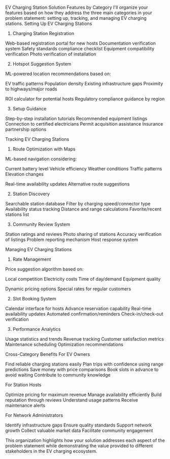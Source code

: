 EV Charging Station Solution Features by Category
I'll organize your features based on how they address the three main categories in your problem statement: setting up, tracking, and managing EV charging stations.
Setting Up EV Charging Stations
1. Charging Station Registration

Web-based registration portal for new hosts
Documentation verification system
Safety standards compliance checklist
Equipment compatibility verification
Photo verification of installation

2. Hotspot Suggestion System

ML-powered location recommendations based on:

EV traffic patterns
Population density
Existing infrastructure gaps
Proximity to highways/major roads


ROI calculator for potential hosts
Regulatory compliance guidance by region

3. Setup Guidance

Step-by-step installation tutorials
Recommended equipment listings
Connection to certified electricians
Permit acquisition assistance
Insurance partnership options

Tracking EV Charging Stations
1. Route Optimization with Maps

ML-based navigation considering:

Current battery level
Vehicle efficiency
Weather conditions
Traffic patterns
Elevation changes


Real-time availability updates
Alternative route suggestions

2. Station Discovery

Searchable station database
Filter by charging speed/connector type
Availability status tracking
Distance and range calculations
Favorite/recent stations list

3. Community Review System

Station ratings and reviews
Photo sharing of stations
Accuracy verification of listings
Problem reporting mechanism
Host response system

Managing EV Charging Stations
1. Rate Management

Price suggestion algorithm based on:

Local competition
Electricity costs
Time of day/demand
Equipment quality


Dynamic pricing options
Special rates for regular customers

2. Slot Booking System

Calendar interface for hosts
Advance reservation capability
Real-time availability updates
Automated confirmation/reminders
Check-in/check-out verification

3. Performance Analytics

Usage statistics and trends
Revenue tracking
Customer satisfaction metrics
Maintenance scheduling
Optimization recommendations

Cross-Category Benefits
For EV Owners

Find reliable charging stations easily
Plan trips with confidence using range predictions
Save money with price comparisons
Book slots in advance to avoid waiting
Contribute to community knowledge

For Station Hosts

Optimize pricing for maximum revenue
Manage availability efficiently
Build reputation through reviews
Understand usage patterns
Receive maintenance alerts

For Network Administrators

Identify infrastructure gaps
Ensure quality standards
Support network growth
Collect valuable market data
Facilitate community engagement

This organization highlights how your solution addresses each aspect of the problem statement while demonstrating the value provided to different stakeholders in the EV charging ecosystem.
